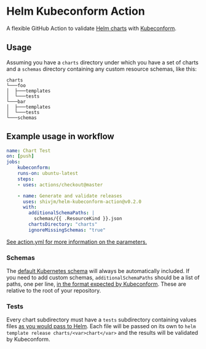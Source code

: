 # Helm Kubeconform Action

A flexible GitHub Action to validate [Helm charts](https://helm.sh/docs/topics/charts/) with [Kubeconform](https://github.com/yannh/kubeconform/).

## Usage

Assuming you have a `charts` directory under which you have a
set of charts and a `schemas` directory containing any custom
resource schemas, like this:

```
charts
└───foo
│  ├───templates
│  └───tests
└───bar
│  ├───templates
│  └───tests
└───schemas
```

## Example usage in workflow

```yaml
name: Chart Test
on: [push] 
jobs:
    kubeconform:
    runs-on: ubuntu-latest
    steps:
    - uses: actions/checkout@master

    - name: Generate and validate releases
      uses: shivjm/helm-kubeconform-action@v0.2.0
      with:
        additionalSchemaPaths: |
          schemas/{{ .ResourceKind }}.json
        chartsDirectory: "charts"
        ignoreMissingSchemas: "true"
```

[See action.yml for more information on the parameters.](action.yml)

### Schemas

The [default Kubernetes
schema](https://github.com/yannh/kubernetes-json-schema/) will always
be automatically included. If you need to add custom schemas,
`additionalSchemaPaths` should be a list of paths, one per line, [in
the format expected by
Kubeconform](https://github.com/yannh/kubeconform/blob/d536a659bdb20ee6d06ab55886b348cd1c0fa21b/Readme.md#overriding-schemas-location---crd-and-openshift-support).
These are relative to the root of your repository.

### Tests

Every chart subdirectory must have a `tests` subdirectory
containing values files [as you would pass to
Helm](https://helm.sh/docs/intro/using_helm/#customizing-the-chart-before-installing).
Each file will be passed on its own to `helm template release
charts/<var>chart</var>` and the results will be validated by
Kubeconform.
